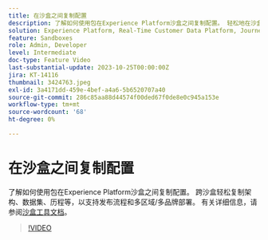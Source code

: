 ```yaml
---
title: 在沙盒之间复制配置
description: 了解如何使用包在Experience Platform沙盒之间复制配置。 轻松地在沙盒中复制架构、数据集、历程等。
solution: Experience Platform, Real-Time Customer Data Platform, Journey Optimizer
feature: Sandboxes
role: Admin, Developer
level: Intermediate
doc-type: Feature Video
last-substantial-update: 2023-10-25T00:00:00Z
jira: KT-14116
thumbnail: 3424763.jpeg
exl-id: 3a4171dd-459e-4bef-a4a6-5b6520707a40
source-git-commit: 286c85aa88d44574f00ded67f0de8e0c945a153e
workflow-type: tm+mt
source-wordcount: '68'
ht-degree: 0%

---
```


# 在沙盒之间复制配置

了解如何使用包在Experience Platform沙盒之间复制配置。 跨沙盒轻松复制架构、数据集、历程等，以支持发布流程和多区域/多品牌部署。 有关详细信息，请参阅[沙盒工具文档](https://experienceleague.adobe.com/docs/experience-platform/sandbox/ui/sandbox-tooling.html)。

>[!VIDEO](https://video.tv.adobe.com/v/3424763/?learn=on&enablevpops)
